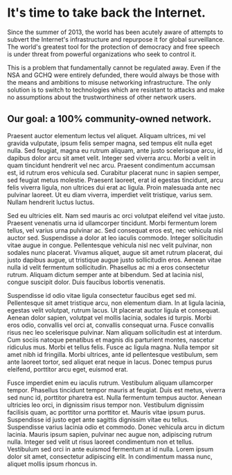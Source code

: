 It\'s time to take back the Internet.
=====================================
Since the summer of 2013, the world has been acutely aware of attempts to
subvert the Internet\'s infrastructure and repurpose it for global
surveillance. The world\'s greatest tool for the protection of democracy and
free speech is under threat from powerful organizations who seek to control it.

This is a problem that fundamentally cannot be regulated away. Even if the NSA
and GCHQ were entirely defunded, there would always be those with the means
and ambitions to misuse networking infrastructure. The only solution is to
switch to technologies which are resistant to attacks and make no assumptions
about the trustworthiness of other network users.

Our goal: a 100% community-owned network.
-----------------------------------------
Praesent auctor elementum lectus vel aliquet. Aliquam ultrices, mi vel gravida
vulputate, ipsum felis semper magna, sed tempus elit nulla eget nulla. Sed
feugiat, magna eu rutrum aliquam, ante justo scelerisque arcu, id dapibus dolor
arcu sit amet velit. Integer sed viverra arcu. Morbi a velit in quam tincidunt
hendrerit vel nec arcu. Praesent condimentum accumsan est, id rutrum eros
vehicula sed. Curabitur placerat nunc in sapien semper, sed feugiat metus
molestie. Praesent laoreet, erat id egestas tincidunt, arcu felis viverra
ligula, non ultrices dui erat ac ligula. Proin malesuada ante nec pulvinar
laoreet. Ut eu diam viverra, imperdiet velit tristique, varius sem. Nullam
hendrerit luctus luctus.

Sed eu ultricies elit. Nam sed mauris ac orci volutpat eleifend vel vitae
justo. Praesent venenatis urna id ullamcorper tincidunt. Morbi fermentum lorem
tellus, vel varius urna pulvinar ac. Sed consequat eros est, nec vehicula nisl
auctor sed. Suspendisse a dolor at leo iaculis commodo. Integer sollicitudin
vitae augue in congue. Pellentesque vehicula nisl nec velit pulvinar, non
sodales nunc placerat. Vivamus aliquet, augue sit amet rutrum placerat, dui
justo dapibus augue, ut tristique augue justo sollicitudin eros. Aenean vitae
nulla id velit fermentum sollicitudin. Phasellus ac mi a eros consectetur
rutrum. Aliquam dictum semper ante at bibendum. Sed at lacinia nisl, congue
suscipit dolor. Duis faucibus lobortis venenatis.

Suspendisse id odio vitae ligula consectetur faucibus eget sed mi. Pellentesque
sit amet tristique arcu, non elementum diam. In at ligula lacinia, egestas
velit volutpat, rutrum lacus. Ut placerat auctor ligula et consequat. Aenean
dolor sapien, volutpat vel mollis lacinia, sodales id turpis. Morbi eros odio,
convallis vel orci at, convallis consequat urna. Fusce convallis risus nec leo
scelerisque pulvinar. Nam aliquam sollicitudin est at interdum. Cum sociis
natoque penatibus et magnis dis parturient montes, nascetur ridiculus mus.
Morbi et tellus felis. Fusce ac ligula magna. Nulla tempor sit amet nibh id
fringilla. Morbi ultrices, ante id pellentesque vestibulum, sem ante laoreet
tortor, sed aliquet erat neque in lacus. Donec tempus purus eleifend, porttitor
arcu eget, euismod erat.

Fusce imperdiet enim eu iaculis rutrum. Vestibulum aliquam ullamcorper tempor.
Phasellus tincidunt tempor mauris at feugiat. Duis est metus, viverra sed nunc
id, porttitor pharetra est. Nulla fermentum tempus auctor. Aenean ultricies leo
orci, in dignissim risus tempor non. Vestibulum dignissim facilisis quam, ac
porttitor urna porttitor et. Mauris vitae ipsum purus. Suspendisse id justo
eget ante sagittis dignissim vitae eu tellus. Suspendisse varius lacinia odio
et commodo. Donec vehicula arcu in dictum lacinia. Mauris ipsum sapien,
pulvinar nec augue non, adipiscing rutrum nulla. Integer sed velit ut risus
laoreet condimentum non et tellus. Vestibulum sed orci in ante euismod
fermentum at id nulla. Lorem ipsum dolor sit amet, consectetur adipiscing elit.
In condimentum massa nunc, aliquet mollis ipsum rhoncus in.
